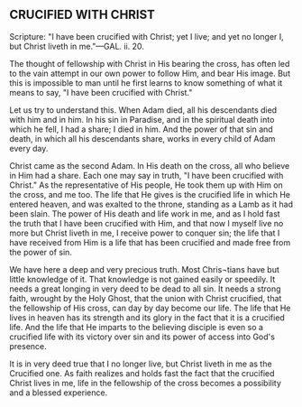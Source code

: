 ## CRUCIFIED WITH CHRIST ##

Scripture: "I have been crucified with Christ; yet I live; and yet no longer I, but Christ liveth in me."—GAL. ii. 20.



The thought of fellowship with Christ in His bearing the cross, has often led to the vain attempt in our own power to follow Him, and bear His image. But this is impossible to man until he first learns to know something of what it means to say, "I have been crucified with Christ."



Let us try to understand this. When Adam died, all his descendants died with him and in him. In his sin in Paradise, and in the spiritual death into which he fell, I had a share; I died in him. And the power of that sin and death, in which all his descendants share, works in every child of Adam every day.



Christ came as the second Adam. In His death on the cross, all who believe in Him had a share. Each one may say in truth, "I have been crucified with Christ." As the representative of His people, He took them up with Him on the cross, and me too. The life that He gives is the crucified life in which He entered heaven, and was exalted to the throne, standing as a Lamb as it had been slain. The power of His death and life work in me, and as I hold fast the truth that I have been crucified with Him, and that now I myself live no more but Christ liveth in me, I receive power to conquer sin; the life that I have received from Him is a life that has been crucified and made free from the power of sin.



We have here a deep and very precious truth. Most Chris¬tians have but little knowledge of it. That knowledge is not gained easily or speedily. It needs a great longing in very deed to be dead to all sin. It needs a strong faith, wrought by the Holy Ghost, that the union with Christ crucified, that the fellowship of His cross, can day by day become our life. The life that He lives in heaven has its strength and its glory in the fact that it is a crucified life. And the life that He imparts to the believing disciple is even so a crucified life with its victory over sin and its power of access into God's presence.



It is in very deed true that I no longer live, but Christ liveth in me as the Crucified one. As faith realizes and holds fast the fact that the crucified Christ lives in me, life in the fellowship of the cross becomes a possibility and a blessed experience.

